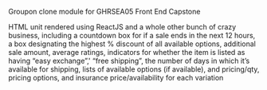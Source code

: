 Groupon clone module for GHRSEA05 Front End Capstone

HTML unit rendered using ReactJS and a whole other bunch of crazy business, including a countdown box for if a sale ends in the next 12 hours, a box designating the highest % discount of all available options, additional sale amount, average ratings, indicators for whether the item is listed as having “easy exchange”,' “free shipping”, the number of days in which it’s available for shipping, lists of available options (if available), and pricing/qty, pricing options, and insurance price/availability for each variation

